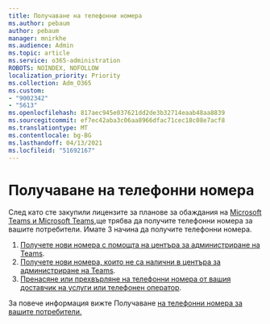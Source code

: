 ```yaml
---
title: Получаване на телефонни номера
ms.author: pebaum
author: pebaum
manager: mnirkhe
ms.audience: Admin
ms.topic: article
ms.service: o365-administration
ROBOTS: NOINDEX, NOFOLLOW
localization_priority: Priority
ms.collection: Adm_O365
ms.custom:
- "9002342"
- "5613"
ms.openlocfilehash: 817aec945e037621dd2de3b32714eaab48aa8839
ms.sourcegitcommit: ef7ec42aba3c06aa8966dfac71cec18c08e7acf8
ms.translationtype: MT
ms.contentlocale: bg-BG
ms.lasthandoff: 04/13/2021
ms.locfileid: "51692167"
---
```

# <a name="get-phone-numbers"></a>Получаване на телефонни номера

След като сте закупили лицензите за планове за обаждания на [Microsoft Teams и Microsoft Teams,](https://docs.microsoft.com/MicrosoftTeams/setting-up-your-phone-system#step-2-buy-and-assign-phone-system-and-calling-plan-licenses)ще трябва да получите телефонни номера за вашите потребители. Имате 3 начина да получите телефонни номера.

1. [Получете нови номера с помощта на центъра за администриране на Teams](https://docs.microsoft.com/MicrosoftTeams/setting-up-your-phone-system#get-new-user-phone-numbers-using-the-teams-admin-center).
2. [Получете нови номера, които не са налични в центъра за администриране на Teams](https://docs.microsoft.com/MicrosoftTeams/setting-up-your-phone-system#get-new-numbers-that-arent-available-in-the-teams-admin-center).
3. [Пренасяне или прехвърляне на телефонни номера от вашия доставчик на услуги или телефонен оператор](https://docs.microsoft.com/MicrosoftTeams/setting-up-your-phone-system#port-or-transfer-phone-numbers-from-your-service-provider-or-phone-carrier).

За повече информация вижте Получаване [на телефонни номера за вашите потребители.](https://docs.microsoft.com/MicrosoftTeams/setting-up-your-phone-system#port-or-transfer-phone-numbers-from-your-service-provider-or-phone-carrier)
